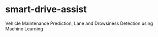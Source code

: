 # smart-drive-assist
Vehicle Maintenance Prediction, Lane and Drowsiness Detection using Machine Learning
